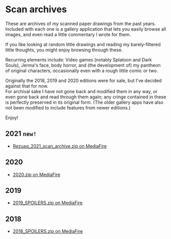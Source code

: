 # Scan archives

These are archives of my scanned paper drawings from the past years.
Included with each one is a gallery application that lets you easily browse all images,
and even read a little commentary I wrote for them.

If you like looking at random little drawings and reading my barely-filtered little thoughts, you might enjoy browsing through these.

Recurring elements include: Video games (notably Splatoon and Dark Souls), Jerma's face, body horror,
and (the development of) my pantheon of original characters, occasionally even with a rough little comic or two.

Originally the 2018, 2019 and 2020 editions were for sale, but I've decided against that for now.  
For archival sake I have not gone back and modified them in any way, or even gone back and read through them again;
any cringe contained in these is perfectly preserved in its original form.
(The older gallery apps have also not been modified to include features from newer editions.)

Enjoy!

## 2021 `new!`
* [Rezuaq_2021_scan_archive.zip on MediaFire](https://www.mediafire.com/file/6amh821ak66m3y6/Rezuaq_2021_scan_archive.zip/file)

## 2020
* [2020.zip on MediaFire](https://www.mediafire.com/file/381jm3tsrajfpcn/2020.zip/file)

## 2019
* [2019_SPOILERS.zip on MediaFire](https://www.mediafire.com/file/n0e9sq4baqsh7wy/2019_SPOILERS.zip/file)

## 2018
* [2018_SPOILERS.zip on MediaFire](https://www.mediafire.com/file/3p1c1zqqa1t73k7/2018_SPOILERS.zip/file)
